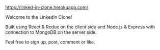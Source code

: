 https://linked-in-clone.herokuapp.com/

Welcome to the LinkedIn Clone! 

Built using React & Redux on the client side and Node.js & Express with connection to MongoDB on the server side.

Feel free to sign up, post, comment or like.
